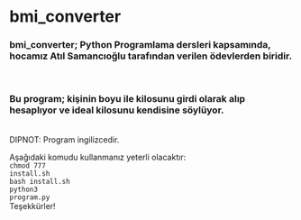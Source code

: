 <h1>bmi_converter</h1>
<h3>bmi_converter; Python Programlama dersleri kapsamında, hocamız Atıl Samancıoğlu tarafından verilen ödevlerden biridir.</h3><br/>
<h3>Bu program; kişinin boyu ile kilosunu girdi olarak alıp hesaplıyor ve ideal kilosunu kendisine söylüyor.</h3><br/>
DIPNOT: Program ingilizcedir.<br/>

Aşağıdaki komudu kullanmanız yeterli olacaktır:<br/>
<code>chmod 777 install.sh</code><br/>
<code>bash install.sh</code><br/>
<code>python3 program.py</code><br/>
Teşekkürler!
